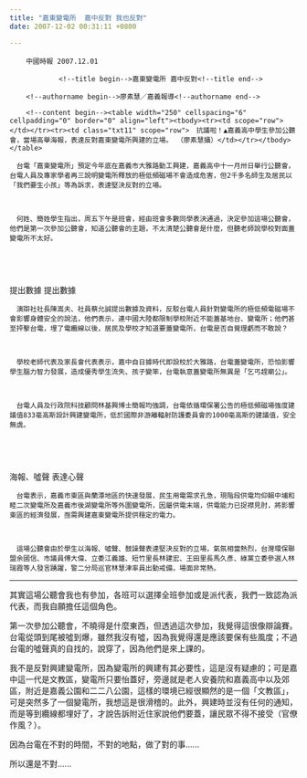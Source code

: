 ```yaml
---
title: "嘉東變電所  嘉中反對 我也反對"
date: 2007-12-02 00:31:11 +0800

---
```


		中國時報 2007.12.01　		

				<!--title begin-->嘉東變電所 嘉中反對<!--title end-->

		<!--authorname begin-->廖素慧／嘉義報導<!--authorname end-->

		<!--content begin--><table width="250" cellspacing="6" cellpadding="0" border="0" align="left"><tbody><tr><td scope="row"></td></tr><tr><td class="txt11" scope="row">　抗議啦！▲嘉義高中學生參加公聽會，當場高舉海報，表達反對嘉東變電所興建的立場。 （廖素慧攝）</td></tr></tbody></table>

<div id="ctkeywordcontent">

    　台電「嘉東變電所」預定今年底在嘉義市大雅路動工興建，嘉義高中十一月卅日舉行公聽會，台電人員及專家學者再三說明變電所釋放的極低頻磁場不會造成危害，但2千多名師生及居民以「我們要生小孩」等為訴求，表達堅決反對的立場。



    　何姓、簡姓學生指出，周五下午是班會，經由班會多數同學表決通過，決定參加這場公聽會，他們是第一次參加公聽會，知道公聽會的主題，不太清楚公聽會是什麼，但聽老師說學校對面蓋變電所不太好。



    　











提出數據 提出數據



    　演辯社社長陳嵩夫、社員蔡允誠提出數據及資料，反駁台電人員針對變電所的極低頻電磁場不會影響身體安全的說法，他們表示，連中國大陸都限制學校附近不能蓋基地台、變電所；他們甚至抨擊台電，埋了電纜線以後，居民及學校才知道要蓋變電所，台電是否自覺理虧而不敢說？



    　學校老師代表及家長會代表表示，嘉中自日據時代即設校於大雅路，台電蓋變電所，恐怕影響學生腦力智力發展，造成優秀學生流失、孩子變笨，台電執意蓋變電所無異是「乞丐趕廟公」。



    　台電人員及行政院科技顧問林基興博士簡報均強調，台電依循環保署公告的極低頻磁場強度建議值833毫高斯設計興建變電所，低於國際非游離輻射防護委員會的1000毫高斯的建議值，安全無虞。



    　







海報、噓聲 表達心聲



    　台電表示，嘉義市東區與蘭潭地區的快速發展，民生用電需求孔急，現階段供電均仰賴中埔和睦二次變電所及嘉義市後湖變電所等外圍變電所，因屬供電末端，供電能力已捉襟見肘，將影響東區的經濟發展，亟需興建嘉東變電所提供穩定的電力。



    　這場公聽會由於學生以海報、噓聲、鼓譟聲表達堅決反對的立場，氣氛相當熱烈，台灣環保聯盟余國信、市議員傅大偉、立委江義雄、短竹里長林建宏、王田里長馬久彥、綠黨立委參選人林瑞霞等人發言踴躍，警二分局巡官林慧津率員出動戒備，場面非常熱。



---

其實這場公聽會我也有參加，各班可以選擇全班參加或是派代表，我們一致認為派代表，而我自願擔任這個角色。



第一次參加公聽會，不曉得是什麼東西，但透過這次參加，我覺得這很像辯論賽。台電從頭到尾被噓到爆，雖然我沒有噓，因為我覺得還是應該要保有些風度；不過台電的噓聲真的自找的，說穿了，因為他們是來上課的。



我不是反對興建變電所，因為變電所的興建有其必要性，這是沒有疑慮的；可是嘉中這一代是文教區，變電所只要怡蓋好，旁邊就是老人安養院和嘉義高中以及郊區，附近是嘉義公園和二二八公園，這樣的環境已經很顯然的是一個「文教區」，可是突然多了一個變電所，我想這是很滑稽的。此外，興建時並沒有任何的通知，而是等到纜線都埋好了，才說告訴附近住家說他們要蓋，讓民眾不得不接受（官僚作風？）。



因為台電在不對的時間，不對的地點，做了對的事......



























所以還是不對......

</div>
